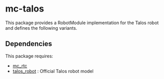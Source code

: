 mc-talos
=======

This package provides a RobotModule implementation for the Talos robot and defines the following variants.

Dependencies
------------

This package requires:
- [mc_rtc](https://gite.lirmm.fr/multi-contact/mc_rtc)
- [talos_robot](https://github.com/pal-robotics/talos_robot) : Official Talos robot model 
